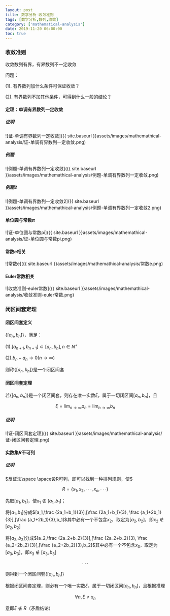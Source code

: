 ```yaml
---
layout: post
title: 数学分析-收敛准则
tags: [数学分析,数列,收敛]
category: ['mathematical-analysis']
date: 2019-11-20 06:00:00
toc: true
---
```


### 收敛准则

收敛数列有界，有界数列不一定收敛

问题：

(1). 有界数列加什么条件可保证收敛？

(2). 有界数列不加其他条件，可得到什么一般的结论？

#### 定理：单调有界数列一定收敛

##### 证明  

![证-单调有界数列一定收敛]({{ site.baseurl }}assets/images/mathemathical-analysis/证-单调有界数列一定收敛.png)

##### 例题

![例题-单调有界数列一定收敛]({{ site.baseurl }}assets/images/mathemathical-analysis/例题-单调有界数列一定收敛.png)

##### 例题2

![例题-单调有界数列一定收敛2]({{ site.baseurl }}assets/images/mathemathical-analysis/例题-单调有界数列一定收敛2.png)

#### 单位圆与常数$\pi$

![证-单位圆与常数pi]({{ site.baseurl }}assets/images/mathemathical-analysis/证-单位圆与常数pi.png)

#### 常数$e$相关

![常数e]({{ site.baseurl }}assets/images/mathemathical-analysis/常数e.png)

#### Euler常数相关

![收敛准则-euler常数]({{ site.baseurl }}assets/images/mathemathical-analysis/收敛准则-euler常数.png)

### 闭区间套定理

#### 闭区间套定义

$\lbrace [a_n, b_n] \rbrace$，满足：

$(1).[a_{n+1},b_{n+1}]\subset [a_{n},b_{n}],n\in N^+$

$(2).b_n-a_n \rightarrow 0(n \rightarrow \infty)$

则称$\lbrace [a_n, b_n] \rbrace$是一个闭区间套

#### 闭区间套定理

若$\lbrace [a_n, b_n] \rbrace$是一个闭区间套，则存在唯一实数$\xi$，属于一切闭区间$[a_n,b_n]$，且

$$\xi = \lim_{n\rightarrow \infty}a_n=\lim_{n\rightarrow \infty}b_n$$

##### 证明

![证-闭区间套定理]({{ site.baseurl }}assets/images/mathemathical-analysis/证-闭区间套定理.png)

#### 实数集$R$不可列

##### 证明

$反证法\space \space设R可列，即可以找到一种排列规则，使$

$$R=\lbrace x_1, x_2, ···,x_n, ··· \rbrace$$

先取$[a_1,b_1]$，使$x_1\notin [a_1, b_1]$；

将$[a_1,b_1]$分成$[a_1,\frac {2a_1+b_1}{3}],[\frac {2a_1+b_1}{3}, \frac {a_1+2b_1}{3}],[\frac {a_1+2b_1}{3},b_1]$其中必有一个不包含$x_2$，取定为$[a_2,b_2]$，即$x_2\notin [a_2,b_2]$

将$[a_2,b_2]$分成$[a_2,\frac {2a_2+b_2}{3}],[\frac {2a_2+b_2}{3}, \frac {a_2+2b_2}{3}],[\frac {a_2+2b_2}{3},b_2]$其中必有一个不包含$x_3$，取定为$[a_3,b_3]$，即$x_3\notin [a_3,b_3]$

$$···$$

则得到一个闭区间套$\lbrace [a_n, b_n] \rbrace$

根据闭区间套定理，则必有一个唯一实数$\xi$，属于一切闭区间$[a_n,b_n]$，且根据推理

$$\forall n, \xi \neq x_n$$

意即$\xi \notin R$（矛盾结论）